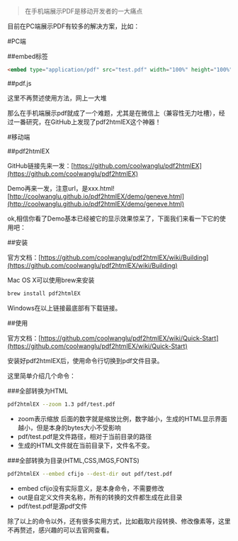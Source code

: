 > 在手机端展示PDF是移动开发者的一大痛点

目前在PC端展示PDF有较多的解决方案，比如：

#PC端

##embed标签

```html
<embed type="application/pdf" src="test.pdf" width="100%" height="100%"/>
```

##pdf.js

这里不再赘述使用方法，网上一大堆


那么在手机端展示pdf就成了一个难题，尤其是在微信上（兼容性无力吐槽），经过一番研究，在GitHub上发现了pdf2htmlEX这个神器！

#移动端

##pdf2htmlEX

GitHub链接先来一发：[https://github.com/coolwanglu/pdf2htmlEX](https://github.com/coolwanglu/pdf2htmlEX)

Demo再来一发，注意url，是xxx.html! [http://coolwanglu.github.io/pdf2htmlEX/demo/geneve.html](http://coolwanglu.github.io/pdf2htmlEX/demo/geneve.html)

ok,相信你看了Demo基本已经被它的显示效果惊呆了，下面我们来看一下它的使用吧：

##安装

官方文档：[https://github.com/coolwanglu/pdf2htmlEX/wiki/Building](https://github.com/coolwanglu/pdf2htmlEX/wiki/Building)

Mac OS X可以使用brew来安装

```bash
brew install pdf2htmlEX
```

Windows在以上链接最底部有下载链接。

##使用

官方文档：[https://github.com/coolwanglu/pdf2htmlEX/wiki/Quick-Start](https://github.com/coolwanglu/pdf2htmlEX/wiki/Quick-Start)

安装好pdf2htmlEX后，使用命令行切换到pdf文件目录。

这里简单介绍几个命令：

###全部转换为HTML

```bash
pdf2htmlEX --zoom 1.3 pdf/test.pdf
```

- zoom表示缩放 后面的数字就是缩放比例，数字越小，生成的HTML显示界面越小，但是本身的bytes大小不受影响
- pdf/test.pdf是文件路径，相对于当前目录的路径
- 生成的HTML文件就在当前目录下，文件名不变。

###全部转换为目录(HTML,CSS,IMGS,FONTS)

```bash
pdf2htmlEX --embed cfijo --dest-dir out pdf/test.pdf
```

- embed cfijo没有实际意义，是本身命令，不需要修改
- out是自定义文件夹名称，所有的转换的文件都生成在此目录
- pdf/test.pdf是源pdf文件


除了以上的命令以外，还有很多实用方式，比如截取片段转换、修改像素等，这里不再赘述，感兴趣的可以去官网查看。
